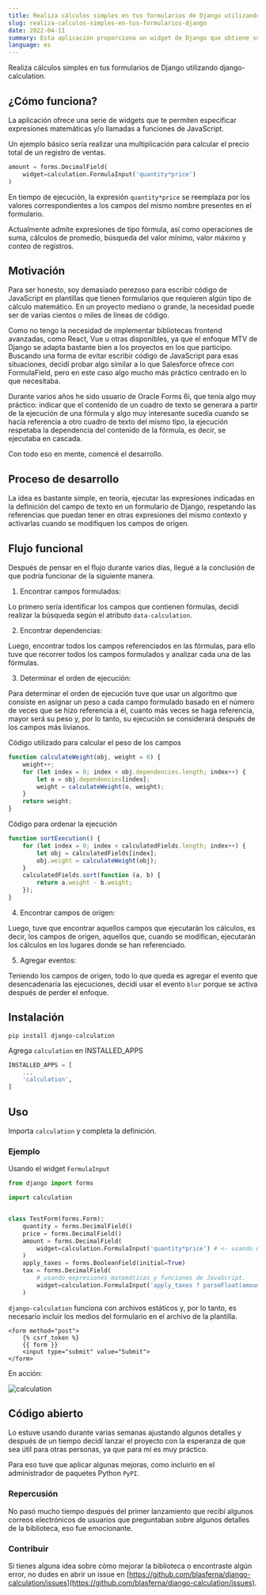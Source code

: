 ```yaml
---
title: Realiza cálculos simples en tus formularios de Django utilizando django-calculation
slug: realiza-calculos-simples-en-tus-formularios-django
date: 2022-04-11
summary: Esta aplicación proporciona un widget de Django que obtiene su valor de una expresión definida en la instancia del widget.
language: es
---
```


Realiza cálculos simples en tus formularios de Django utilizando django-calculation.

## ¿Cómo funciona?
La aplicación ofrece una serie de widgets que te permiten especificar expresiones matemáticas y/o llamadas a funciones de JavaScript.

Un ejemplo básico sería realizar una multiplicación para calcular el precio total de un registro de ventas.

```python
amount = forms.DecimalField( 
    widget=calculation.FormulaInput('quantity*price')  
) 
```

En tiempo de ejecución, la expresión `quantity*price` se reemplaza por los valores correspondientes a los campos del mismo nombre presentes en el formulario.

Actualmente admite expresiones de tipo fórmula, así como operaciones de suma, cálculos de promedio, búsqueda del valor mínimo, valor máximo y conteo de registros.

## Motivación

Para ser honesto, soy demasiado perezoso para escribir código de JavaScript en plantillas que tienen formularios que requieren algún tipo de cálculo matemático. En un proyecto mediano o grande, la necesidad puede ser de varias cientos o miles de líneas de código.

Como no tengo la necesidad de implementar bibliotecas frontend avanzadas, como React, Vue u otras disponibles, ya que el enfoque MTV de Django se adapta bastante bien a los proyectos en los que participo. Buscando una forma de evitar escribir código de JavaScript para esas situaciones, decidí probar algo similar a lo que Salesforce ofrece con FormulaField, pero en este caso algo mucho más práctico centrado en lo que necesitaba.

Durante varios años he sido usuario de Oracle Forms 6i, que tenía algo muy práctico: indicar que el contenido de un cuadro de texto se generara a partir de la ejecución de una fórmula y algo muy interesante sucedía cuando se hacía referencia a otro cuadro de texto del mismo tipo, la ejecución respetaba la dependencia del contenido de la fórmula, es decir, se ejecutaba en cascada.

Con todo eso en mente, comencé el desarrollo.

## Proceso de desarrollo

La idea es bastante simple, en teoría, ejecutar las expresiones indicadas en la definición del campo de texto en un formulario de Django, respetando las referencias que puedan tener en otras expresiones del mismo contexto y activarlas cuando se modifiquen los campos de origen.

## Flujo funcional

Después de pensar en el flujo durante varios días, llegué a la conclusión de que podría funcionar de la siguiente manera.

1. Encontrar campos formulados:

Lo primero sería identificar los campos que contienen fórmulas, decidí realizar la búsqueda según el atributo `data-calculation`.

2. Encontrar dependencias:

Luego, encontrar todos los campos referenciados en las fórmulas, para ello tuve que recorrer todos los campos formulados y analizar cada una de las fórmulas.

3. Determinar el orden de ejecución:

Para determinar el orden de ejecución tuve que usar un algoritmo que consiste en asignar un peso a cada campo formulado basado en el número de veces que se hizo referencia a él, cuanto más veces se haga referencia, mayor será su peso y, por lo tanto, su ejecución se considerará después de los campos más livianos.

Código utilizado para calcular el peso de los campos

```javascript
function calculateWeight(obj, weight = 0) {
    weight++;
    for (let index = 0; index < obj.dependencies.length; index++) {
        let o = obj.dependencies[index];
        weight = calculateWeight(o, weight);
    }
    return weight;
}
```

Código para ordenar la ejecución

```javascript
function sortExecution() {
    for (let index = 0; index < calculatedFields.length; index++) {
        let obj = calculatedFields[index];
        obj.weight = calculateWeight(obj);
    }
    calculatedFields.sort(function (a, b) {
        return a.weight - b.weight;
    });
}
```


4. Encontrar campos de origen:

Luego, tuve que encontrar aquellos campos que ejecutarán los cálculos, es decir, los campos de origen, aquellos que, cuando se modifican, ejecutarán los cálculos en los lugares donde se han referenciado.

5. Agregar eventos:

Teniendo los campos de origen, todo lo que queda es agregar el evento que desencadenaría las ejecuciones, decidí usar el evento `blur` porque se activa después de perder el enfoque.

## Instalación

```
pip install django-calculation 
```

Agrega `calculation` en INSTALLED_APPS

```python
INSTALLED_APPS = [
    ...
    'calculation',
]
```

## Uso

Importa `calculation` y completa la definición.

### Ejemplo

Usando el widget `FormulaInput`

```python
from django import forms

import calculation


class TestForm(forms.Form):
    quantity = forms.DecimalField()
    price = forms.DecimalField()
    amount = forms.DecimalField(
        widget=calculation.FormulaInput('quantity*price') # <- usando una sola expresión matemática
    )
    apply_taxes = forms.BooleanField(initial=True)
    tax = forms.DecimalField(
        # usando expresiones matemáticas y funciones de JavaScript.
        widget=calculation.FormulaInput('apply_taxes ? parseFloat(amount/11).toFixed(2) : 0.0') 
    )
```

`django-calculation` funciona con archivos estáticos y, por lo tanto, es necesario incluir los medios del formulario en el archivo de la plantilla.


```django
<form method="post">
    {% csrf_token %}
    {{ form }}
    <input type="submit" value="Submit">
</form>
```


En acción:


![calculation](https://user-images.githubusercontent.com/8385910/142947517-49a5d6a0-6a6c-41d6-8f14-a140ad44fa1e.gif)


## Código abierto

Lo estuve usando durante varias semanas ajustando algunos detalles y después de un tiempo decidí lanzar el proyecto con la esperanza de que sea útil para otras personas, ya que para mí es muy práctico.

Para eso tuve que aplicar algunas mejoras, como incluirlo en el administrador de paquetes Python `PyPI`.

### Repercusión

No pasó mucho tiempo después del primer lanzamiento que recibí algunos correos electrónicos de usuarios que preguntaban sobre algunos detalles de la biblioteca, eso fue emocionante.

### Contribuir

Si tienes alguna idea sobre cómo mejorar la biblioteca o encontraste algún error, no dudes en abrir un issue en [https://github.com/blasferna/django-calculation/issues](https://github.com/blasferna/django-calculation/issues). 
